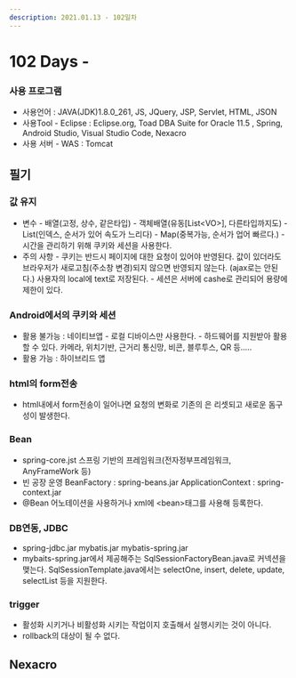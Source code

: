 ```yaml
---
description: 2021.01.13 - 102일차
---
```


# 102 Days -

### 사용 프로그램

* 사용언어 : JAVA\(JDK\)1.8.0\_261, JS, JQuery, JSP, Servlet, HTML, JSON
* 사용Tool  - Eclipse : Eclipse.org, Toad DBA Suite for Oracle 11.5 , Spring, Android Studio, Visual Studio Code, Nexacro
* 사용 서버 - WAS : Tomcat

## 필기

### 값 유지

* 변수 - 배열\(고정, 상수, 같은타입\) - 객체배열\(유동\[List&lt;VO&gt;\], 다른타입까지도\) - List\(인덱스, 순서가 있어 속도가 느리다\) - Map\(중복가능, 순서가 업어 빠르다.\) - 시간을 관리하기 위해 쿠키와 세션을 사용한다.
* 주의 사항 - 쿠키는 반드시 페이지에 대한 요청이 있어야 반영된다.   값이 있더라도 브라우저가 새로고침\(주소창 변경\)되지 않으면 반영되지 않는다. \(ajax로는 안된다.\)   사용자의 local에 text로 저장된다. - 세션은 서버에 cashe로 관리되어 용량에 제한이 있다.

### Android에서의 쿠키와 세션

* 활용 불가능 : 네이티브앱 - 로컬 디바이스만 사용한다. - 하드웨어를 지원받아 활용할 수 있다.   카메라, 위치기반, 근거리 통신망, 비콘, 블루투스, QR 등.....
* 활용 가능 : 하이브리드 앱

### html의 form전송

* html내에서 form전송이 일어나면 요청의 변화로 기존의 은 리셋되고 새로운 돔구성이 발생한다.

### Bean

* spring-core.jst 스프링 기반의 프레임워크\(전자정부프레임워크, AnyFrameWork 등\)
* 빈 공장 운영 BeanFactory : spring-beans.jar ApplicationContext : spring-context.jar
* @Bean 어노테이션을 사용하거나 xml에 &lt;bean&gt;태그를 사용해 등록한다.

### DB연동, JDBC

* spring-jdbc.jar mybatis.jar mybatis-spring.jar
* mybaits-spring.jar에서 제공해주는 SqlSessionFactoryBean.java로 커넥션을 맺는다. SqlSessionTemplate.java에서는 selectOne, insert, delete, update, selectList 등을 지원한다.

### trigger

* 활성화 시키거나 비활성화 시키는 작업이지 호출해서 실행시키는 것이 아니다.
* rollback의 대상이 될 수 없다.

## Nexacro

